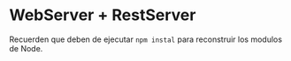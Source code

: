 # WebServer + RestServer


Recuerden que deben de ejecutar ```npm instal``` para reconstruir los modulos de Node.
